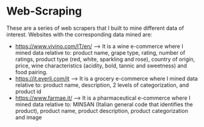 # Web-Scraping

These are a series of web scrapers that I built to mine different data of interest. Websites with the corresponding data mined are:

- https://www.vivino.com/IT/en/ --> It is a wine e-commerce where I mined data relative to: product name, grape type, rating, number of ratings, product type (red, white, sparkling and rose), country of origin, price, wine characteristics (acidity, bold, tannic and sweetness) and food pairing.
- https://it.everli.com/it --> It is a grocery e-commerce where I mined data relative to: product name, description, 2 levels of categorization, and product id
- https://www.farmae.it/ --> It is a pharmaceutical e-commerce where I mined data relative to: MINSAN (Italian general code that identifies the product), product name, product description, product categorization and image 
